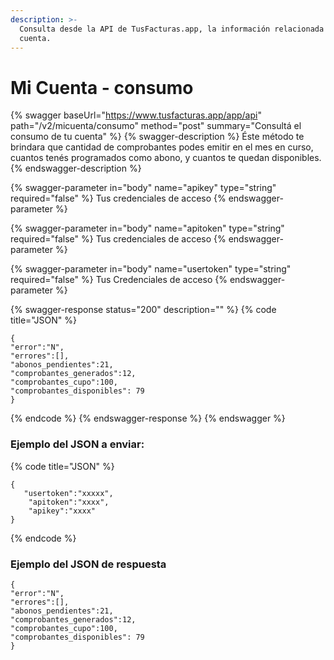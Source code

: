 ```yaml
---
description: >-
  Consulta desde la API de TusFacturas.app, la información relacionada con tu
  cuenta.
---
```


# Mi Cuenta - consumo

{% swagger baseUrl="https://www.tusfacturas.app/app/api" path="/v2/micuenta/consumo" method="post" summary="Consultá el consumo de tu cuenta" %}
{% swagger-description %}
Éste método te brindara que cantidad de comprobantes podes emitir en el mes en curso, cuantos tenés programados como abono, y cuantos te quedan disponibles.
{% endswagger-description %}

{% swagger-parameter in="body" name="apikey" type="string" required="false" %}
Tus credenciales de acceso
{% endswagger-parameter %}

{% swagger-parameter in="body" name="apitoken" type="string" required="false" %}
Tus credenciales de acceso
{% endswagger-parameter %}

{% swagger-parameter in="body" name="usertoken" type="string" required="false" %}
Tus Credenciales de acceso
{% endswagger-parameter %}

{% swagger-response status="200" description="" %}
{% code title="JSON" %}
```
{
"error":"N",
"errores":[],
"abonos_pendientes":21,
"comprobantes_generados":12,
"comprobantes_cupo":100,
"comprobantes_disponibles": 79
}
```
{% endcode %}
{% endswagger-response %}
{% endswagger %}

### Ejemplo del JSON a enviar:

{% code title="JSON" %}
```
{
   "usertoken":"xxxxx",
    "apitoken":"xxxx",
    "apikey":"xxxx" 
}
```
{% endcode %}

### Ejemplo del JSON de respuesta

```
{
"error":"N",
"errores":[],
"abonos_pendientes":21,
"comprobantes_generados":12,
"comprobantes_cupo":100,
"comprobantes_disponibles": 79
}
```

##

